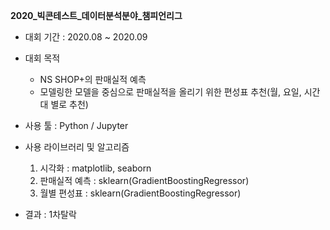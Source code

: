 **2020_빅콘테스트_데이터분석분야_챔피언리그**

- 대회 기간 : 2020.08 ~ 2020.09
- 대회 목적
  * NS SHOP+의 판매실적 예측
  * 모델링한 모델을 중심으로 판매실적을 올리기 위한 편성표 추천(월, 요일, 시간대 별로 추천)
- 사용 툴 : Python / Jupyter
- 사용 라이브러리 및 알고리즘
  1. 시각화 : matplotlib, seaborn 
  2. 판매실적 예측 : sklearn(GradientBoostingRegressor)
  3. 월별 편성표 : sklearn(GradientBoostingRegressor)
  
- 결과 : 1차탈락
